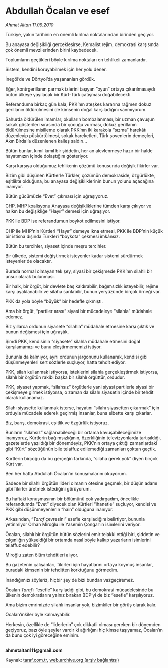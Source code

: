 # Abdullah Öcalan ve esef

*Ahmet Altan 11.09.2010*

<div class="yazi"><p>Türkiye, yakın tarihinin en önemli kırılma noktalarından birinden geçiyor.</p>
<p>Bu anayasa değişikliği gerçekleşirse, Kemalist rejim, demokrasi karşısında çok önemli mevzilerinden birini kaybedecek.</p>
<p>Toplumların geçtikleri böyle kırılma noktaları en tehlikeli zamanlardır.</p>
<p>Sistem, kendini koruyabilmek için her yolu dener.</p>
<p>İnegöl’de ve Dörtyol’da yaşananları gördük.</p>
<p>Eğer, kontrgerillanın parmak izlerini taşıyan “oyun” ortaya çıkarılmasaydı bütün ülkeye yayılacak bir Kürt-Türk çatışması doğabilecekti.</p>
<p>Referanduma birkaç gün kala, PKK’nın ateşkes kararına rağmen dokuz gerillanın öldürülmesini de kimsenin doğal karşıladığını sanmıyorum.</p>
<p>Sahurda öldürülen imamlar, okulların bombalanması, bir uzman çavuşun sokak gösterileri sırasında bir çocuğu vurması, dokuz gerillanın öldürülmesine misilleme olarak PKK’nın iki karakola “sızma” harekâtı düzenleyip püskürtülmesi, sokak hareketleri, Türk şovenlerin demeçleri, Akın Birdal’a düzenlenen kalleş saldırı...</p>
<p>Bütün bunlar, kımıl kımıl bir şiddetin, her an alevlenmeye hazır bir halde hayatımızın içinde dolaştığını gösteriyor.</p>
<p>Karşı karşıya olduğumuz tehlikenin çözümü konusunda değişik fikirler var.</p>
<p>Bizim gibi düşünen Kürtlerle Türkler, çözümün demokraside, özgürlükte, eşitlikte olduğuna, bu anayasa değişikliklerinin bunun yolunu açacağına inanıyor.</p>
<p>Bütün gücümüzle “Evet” çıkması için uğraşıyoruz.</p>
<p>CHP, MHP koalisyonu Anayasa değişikliklerine tümden karşı çıkıyor ve halkın bu değişikliğe “Hayır” demesi için uğraşıyor.</p>
<p>PKK ile BDP ise referandumun boykot edilmesini istiyor.</p>
<p>CHP ile MHP’nin Kürtleri “Hayır” demeye ikna etmesi, PKK ile BDP’nin küçük bir istisna dışında Türkleri “boykota” çekmesi imkânsız.</p>
<p>Bütün bu tercihler, siyaset içinde meşru tercihler.</p>
<p>Bir ülkede, sistemi değiştirmek isteyenler kadar sistemi sürdürmek isteyenler de olacaktır.</p>
<p>Burada normal olmayan tek şey, siyasi bir çekişmede PKK’nın silahlı bir unsur olarak bulunması.</p>
<p>Bir halk, bir örgüt, bir devlete baş kaldırabilir, bağımsızlık isteyebilir, rejime karşı ayaklanabilir ve silaha sarılabilir, bunun yeryüzünde birçok örneği var.</p>
<p>PKK da yola böyle “büyük” bir hedefle çıkmıştı.</p>
<p>Ama bir örgüt, “partiler arası” siyasi bir mücadeleye “silahla” müdahale edemez.</p>
<p>Biz yıllarca ordunun siyasete “silahla” müdahale etmesine karşı çıktık ve bunun değişmesi için uğraştık.</p>
<p>Şimdi PKK, kendisinin “siyasete” silahla müdahale etmesini doğal karşılamamızı ve bunu eleştirmememizi istiyor.</p>
<p>Bununla da kalmıyor, aynı ordunun jargonunu kullanarak, kendisi gibi düşünmeyenleri sert sözlerle suçluyor, hatta tehdit ediyor.</p>
<p>PKK, silah kullanmak istiyorsa, isteklerini silahla gerçekleştirmek istiyorsa, silahlı bir örgütün rakibi başka bir silahlı örgüttür, ordudur.</p>
<p>PKK, siyaset yapmak, “silahsız” örgütlerle yani siyasi partilerle siyasi bir çekişmeye girmek istiyorsa, o zaman da silahı siyasetin içinde bir tehdit olarak kullanamaz.</p>
<p>Silahı siyasette kullanmak isterse, hayatını “silahı siyasetten çıkarmak” için orduyla mücadele ederek geçirmiş insanlar, buna elbette karşı çıkarlar.</p>
<p>Biz, barış, demokrasi, eşitlik ve özgürlük istiyoruz.</p>
<p>Bunların “silahsız” sağlanabileceği bir ortama kavuşabileceğimize inanıyoruz, Kürtlerin bağımsızlığının, özerkliğinin televizyonlarda tartışıldığı, gazetelerde yazıldığı bir dönemdeyiz, PKK’nın ortaya çıktığı zamanlardaki gibi “Kürt” sözcüğünün bile telaffuz edilemediği zamanları çoktan geçtik.</p>
<p>Kürtlerin birçoğu da bu gerçeğin farkında, “silaha gerek yok” diyen birçok Kürt var.</p>
<p>Ben her hafta Abdullah Öcalan’ın konuşmalarını okuyorum.</p>
<p>Sadece bir silahlı örgütün lideri olmanın ötesine geçmek, bir düşün adamı gibi fikirler üretmek istediğini görüyorum.</p>
<p>Bu haftaki konuşmasının bir bölümünü çok yadırgadım, öncelikle referandumda “Evet” diyecek olan Kürtleri “ihanetle” suçluyor, kendisi ve PKK gibi düşünmeyenlerin “hain” olduğuna inanıyor.</p>
<p>Arkasından, “<i>Taraf</i> çevresini” esefle karşıladığını belirtiyor, bununla yetinmiyor Orhan Miroğlu ile Yasemin Çongar’ın isimlerini veriyor. </p>
<p>Öcalan, silahlı bir örgütün bütün sözlerini emir telakki ettiği biri, şiddetin ve çılgınlığın yükseldiği bir ortamda nasıl böyle kalkıp yazarların isimlerini telaffuz edebilir?</p>
<p>Miroğlu zaten ölüm tehditleri alıyor.</p>
<p>Bu gazetenin çalışanları, fikirleri için hayatlarını ortaya koymuş insanlar, buradaki kimsenin bir tehditten korktuğunu görmedim.</p>
<p>İnandığımızı söyleriz, hiçbir şey de bizi bundan vazgeçiremez.</p>
<p>Öcalan <i>Taraf</i>’ı “esefle” karşıladığı gibi, bu demokrasi mücadelesinde bu ülkenin demokratlarını yalnız bırakan BDP’yi de biz “esefle” karşılıyoruz.</p>
<p>Ama bizim emrimizde silahlı insanlar yok, bizimkiler bir görüş olarak kalır.</p>
<p>Öcalan’ınkiler öyle kalmayabilir.</p>
<p>Herkesin, özellikle de “liderlerin” çok dikkatli olması gereken bir dönemden geçiyoruz, bazı öyle şeyler vardır ki ağırlığını hiç kimse taşıyamaz, Öcalan’ın da bunu çok iyi göreceğine eminim.</p>
<p><b><br/>ahmetaltan111@gmail.com </b></p></div>

Kaynak: [taraf.com.tr](http://www.taraf.com.tr:80/ahmet-altan/makale-abdullah-ocalan-ve-esef.htm), [web.archive.org (arşiv bağlantısı)](http://web.archive.org/web/20100913050118/http://www.taraf.com.tr:80/ahmet-altan/makale-abdullah-ocalan-ve-esef.htm)
